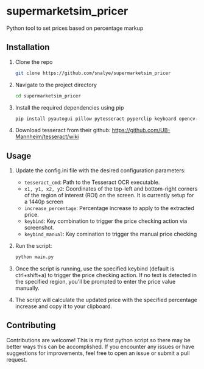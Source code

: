 # supermarketsim_pricer
Python tool to set prices based on percentage markup

## Installation

1. Clone the repo
    ```bash
    git clone https://github.com/snalye/supermarketsim_pricer
    ```
2. Navigate to the project directory
    ```bash
    cd supermarketsim_pricer
    ```
3. Install the required dependencies using pip
    ```bash
    pip install pyautogui pillow pytesseract pyperclip keyboard opencv-python
    ```
4. Download tesseract from their github: https://github.com/UB-Mannheim/tesseract/wiki
## Usage

1. Update the config.ini file with the desired configuration parameters:

    - `tesseract_cmd`: Path to the Tesseract OCR executable.
    - `x1, y1, x2, y2`: Coordinates of the top-left and bottom-right corners of the region of     interest (ROI) on the screen. It is currently setup for a 1440p screen
    - `increase_percentage`: Percentage increase to apply to the extracted price.
    - `keybind`: Key combination to trigger the price checking action via screenshot.
    - `keybind_manual`: Key comination to trigger the manual price checking
2. Run the script:
    ```bash
    python main.py
    ```
3. Once the script is running, use the specified keybind (default is ctrl+shift+a) to trigger the price checking action. If no text is detected in the specified region, you'll be prompted to enter the price value manually.
4. The script will calculate the updated price with the specified percentage increase and copy it to your clipboard.

## Contributing

Contributions are welcome! This is my first python script so there may be better ways this can be accomplished. If you encounter any issues or have suggestions for improvements, feel free to open an issue or submit a pull request.